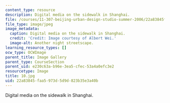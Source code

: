 ```yaml
---
content_type: resource
description: Digital media on the sidewalk in Shanghai.
file: /courses/11-307-beijing-urban-design-studio-summer-2006/22a83845faa5973d5d9d823b35e3a40b_11.jpg
file_type: image/jpeg
image_metadata:
  caption: Digital media on the sidewalk in Shanghai.
  credit: 'Credit: Image courtesy of Albert Wei.'
  image-alt: Another night streetscape.
learning_resource_types: []
ocw_type: OCWImage
parent_title: Image Gallery
parent_type: CourseSection
parent_uid: e230c63a-b96e-3ea5-cfec-53a4a0efc3e2
resourcetype: Image
title: 10.jpg
uid: 22a83845-faa5-973d-5d9d-823b35e3a40b
---
```

Digital media on the sidewalk in Shanghai.

